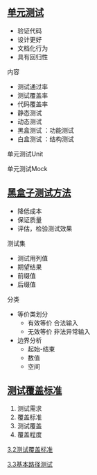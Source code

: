 ## [单元测试](https://www.bilibili.com/video/BV1Q741157ve?p=14)

- 验证代码
- 设计更好
- 文档化行为
- 具有回归性

内容

- 测试通过率
- 测试覆盖率
- 代码覆盖率
- 静态测试
- 动态测试
- 黑盒测试 ：功能测试
- 白盒测试 ：结构测试

单元测试Unit

单元测试Mock

## [黑盒子测试方法](https://www.bilibili.com/video/BV1Q741157ve?p=15)

- 降低成本
- 保证质量
- 评估，检验测试效果

测试集

- 测试用列值
- 期望结果
- 前缀值
- 后缀值

分类

- 等价类划分
  - 有效等价 合法输入
  - 无效等价 非法异常输入
- 边界分析
  - 起始-结束
  - 数值
  - 空间

## [测试覆盖标准](https://www.bilibili.com/video/BV1Q741157ve?p=16)

1. 测试需求
2. 覆盖标准
3. 测试覆盖
4. 覆盖程度

[3.2测试覆盖标准](https://www.bilibili.com/video/BV1Q741157ve?p=17)



[3.3基本路径测试](https://www.bilibili.com/video/BV1Q741157ve?p=18)